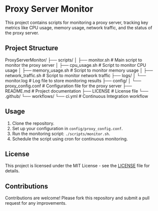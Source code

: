 # Proxy Server Monitor

This project contains scripts for monitoring a proxy server, tracking key metrics like CPU usage, memory usage, network traffic, and the status of the proxy server.

## Project Structure
ProxyServerMonitor/
├── scripts/
│   ├── monitor.sh          # Main script to monitor the proxy server
│   ├── cpu_usage.sh        # Script to monitor CPU usage
│   ├── memory_usage.sh     # Script to monitor memory usage
│   ├── network_traffic.sh  # Script to monitor network traffic
├── logs/
│   └── monitor.log         # Log file to store monitoring results
├── config/
│   └── proxy_config.conf   # Configuration file for the proxy server
├── README.md               # Project documentation
├── LICENSE                 # License file
└── .github/
    └── workflows/
        └── ci.yml          # Continuous Integration workflow


## Usage

1. Clone the repository.
2. Set up your configuration in `config/proxy_config.conf`.
3. Run the monitoring script: `./scripts/monitor.sh`.
4. Schedule the script using cron for continuous monitoring.

## License

This project is licensed under the MIT License - see the [LICENSE](LICENSE) file for details.

## Contributions

Contributions are welcome! Please fork this repository and submit a pull request for any improvements.
